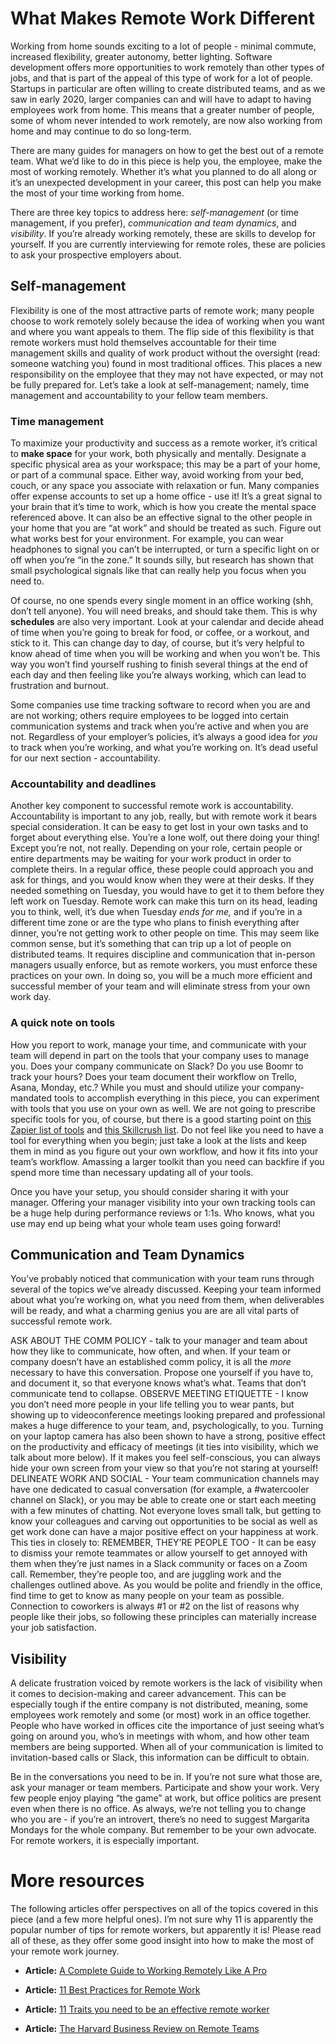 # What Makes Remote Work Different
Working from home sounds exciting to a lot of people - minimal commute, increased flexibility, greater autonomy, better lighting. Software development offers more opportunities to work remotely than other types of jobs, and that is part of the appeal of this type of work for a lot of people. Startups in particular are often willing to create distributed teams, and as we saw in early 2020, larger companies can and will have to adapt to having employees work from home. This means that a greater number of people, some of whom never intended to work remotely, are now also working from home and may continue to do so long-term.
 
There are many guides for managers on how to get the best out of a remote team. What we’d like to do in this piece is help you, the employee, make the most of working remotely. Whether it’s what you planned to do all along or it’s an unexpected development in your career, this post can help you make the most of your time working from home.
 
There are three key topics to address here: _self-management_ (or time management, if you prefer), _communication and team dynamics_, and _visibility_. If you’re already working remotely, these are skills to develop for yourself. If you are currently interviewing for remote roles, these are policies to ask your prospective employers about.  
 
## Self-management
Flexibility is one of the most attractive parts of remote work; many people choose to work remotely solely because the idea of working when you want and where you want appeals to them. The flip side of this flexibility is that remote workers must hold themselves accountable for their time management skills and quality of work product without the oversight (read: someone watching you) found in most traditional offices. This places a new responsibility on the employee that they may not have expected, or may not be fully prepared for. Let’s take a look at self-management; namely, time management and accountability to your fellow team members. 
 
### Time management
To maximize your productivity and success as a remote worker, it’s critical to **make space** for your work, both physically and mentally. Designate a specific physical area as your workspace; this may be a part of your home, or part of a communal space. Either way, avoid working from your bed, couch, or any space you associate with relaxation or fun. Many companies offer expense accounts to set up a home office - use it! It’s a great signal to your brain that it’s time to work, which is how you create the mental space referenced above. It can also be an effective signal to the other people in your home that you are “at work” and should be treated as such. Figure out what works best for your environment. For example, you can wear headphones to signal you can’t be interrupted, or turn a specific light on or off when you’re “in the zone.” It sounds silly, but research has shown that small psychological signals like that can really help you focus when you need to.  
 
Of course, no one spends every single moment in an office working (shh, don’t tell anyone). You will need breaks, and should take them. This is why **schedules** are also very important. Look at your calendar and decide ahead of time when you’re going to break for food, or coffee, or a workout, and stick to it. This can change day to day, of course, but it’s very helpful to know ahead of time when you will be working and when you won’t be. This way you won’t find yourself rushing to finish several things at the end of each day and then feeling like you’re always working, which can lead to frustration and burnout. 
 
Some companies use time tracking software to record when you are and are not working; others require employees to be logged into certain communication systems and track when you’re active and when you are not. Regardless of your employer’s policies, it’s always a good idea for *you* to track when you’re working, and what you’re working on. It’s dead useful for our next section - accountability.   
 
### Accountability and deadlines
Another key component to successful remote work is accountability. Accountability is important to any job, really, but with remote work it bears special consideration. It can be easy to get lost in your own tasks and to forget about everything else. You’re a lone wolf, out there doing your thing! Except you’re not, not really. Depending on your role, certain people or entire departments may be waiting for your work product in order to complete theirs. In a regular office, these people could approach you and ask for things, and you would know when they were at their desks. If they needed something on Tuesday, you would have to get it to them before they left work on Tuesday. Remote work can make this turn on its head, leading you to think, well, it’s due when Tuesday *ends for me,* and if you’re in a different time zone or are the type who plans to finish everything after dinner, you’re not getting work to other people on time. This may seem like common sense, but it’s something that can trip up a lot of people on distributed teams. It requires discipline and communication that in-person managers usually enforce, but as remote workers, you must enforce these practices on your own. In doing so, you will be a much more efficient and successful member of your team and will eliminate stress from your own work day.  
 
### A quick note on tools
How you report to work, manage your time, and communicate with your team will depend in part on the tools that your company uses to manage you. Does your company communicate on Slack? Do you use Boomr to track your hours? Does your team document their workflow on Trello, Asana, Monday, etc.? While you must and should utilize your company-mandated tools to accomplish everything in this piece, you can experiment with tools that you use on your own as well. We are not going to prescribe specific tools for you, of course, but there is a good starting point on [this Zapier list of tools](https://zapier.com/learn/remote-work/productivity-apps-remote-work/) and [this Skillcrush list](https://skillcrush.com/blog/remote-work-tools/). Do not feel like you need to have a tool for everything when you begin; just take a look at the lists and keep them in mind as you figure out your own workflow, and how it fits into your team’s workflow. Amassing a larger toolkit than you need can backfire if you spend more time than necessary updating all of your tools.    
 
Once you have your setup, you should consider sharing it with your manager. Offering your manager visibility into your own tracking tools can be a huge help during performance reviews or 1:1s. Who knows, what you use may end up being what your whole team uses going forward!
 
## Communication and Team Dynamics
You’ve probably noticed that communication with your team runs through several of the topics we’ve already discussed. Keeping your team informed about what you’re working on, what you need from them, when deliverables will be ready, and what a charming genius you are are all vital parts of successful remote work. 
 
ASK ABOUT THE COMM POLICY - talk to your manager and team about how they like to communicate, how often, and when. If your team or company doesn’t have an established comm policy, it is all the *more* necessary to have this conversation. Propose one yourself if you have to, and document it, so that everyone knows what’s what. Teams that don’t communicate tend to collapse. 
OBSERVE MEETING ETIQUETTE - I know you don’t need more people in your life telling you to wear pants, but showing up to videoconference meetings looking prepared and professional makes a huge difference to your team, and, psychologically, to you. Turning on your laptop camera has also been shown to have a strong, positive effect on the productivity and efficacy of meetings (it ties into visibility, which we talk about more below). If it makes you feel self-conscious, you can always hide your own screen from your view so that you’re not staring at yourself! 
DELINEATE WORK AND SOCIAL - Your team communication channels may have one dedicated to casual conversation (for example, a #watercooler channel on Slack), or you may be able to create one or start each meeting with a few minutes of chatting. Not everyone loves small talk, but getting to know your colleagues and carving out opportunities to be social as well as get work done can have a major positive effect on your happiness at work. This ties in closely to:
REMEMBER, THEY’RE PEOPLE TOO - It can be easy to dismiss your remote teammates or allow yourself to get annoyed with them when they’re just names in a Slack community or faces on a Zoom call. Remember, they’re people too, and are juggling work and the challenges outlined above. As you would be polite and friendly in the office, find time to get to know as many people on your team as possible. Connection to coworkers is always #1 or #2 on the list of reasons why people like their jobs, so following these principles can materially increase your job satisfaction. 
 
## Visibility
A delicate frustration voiced by remote workers is the lack of visibility when it comes to decision-making and career advancement. This can be especially tough if the entire company is not distributed, meaning, some employees work remotely and some (or most) work in an office together. People who have worked in offices cite the importance of just seeing what’s going on around you, who’s in meetings with whom, and how other team members are being supported. When all of your communication is limited to invitation-based calls or Slack, this information can be difficult to obtain. 
 
Be in the conversations you need to be in. If you’re not sure what those are, ask your manager or team members. Participate and show your work. Very few people enjoy playing “the game” at work, but office politics are present even when there is no office. As always, we’re not telling you to change who you are - if you’re an introvert, there’s no need to suggest Margarita Mondays for the whole company. But remember to be your own advocate. For remote workers, it is especially important.
 
# More resources
The following articles offer perspectives on all of the topics covered in this piece (and a few more helpful ones). I’m not sure why 11 is apparently the popular number of tips for remote workers, but apparently it is! Please read all of these, as they offer some good insight into how to make the most of your remote work journey.  
 
* **Article:** [A Complete Guide to Working Remotely Like A Pro](https://www.paymoapp.com/blog/working-remotely/)
 
* **Article:** [11 Best Practices for Remote Work](https://usefyi.com/remote-work-best-practices/)
 
* **Article:** [11 Traits you need to be an effective remote worker](https://www.businessinsider.com/traits-remote-worker-work-from-home-2019-9#1-remote-workers-should-prioritize-clear-communication-when-emailing-and-messaging-coworkers-1)
 
* **Article:** [The Harvard Business Review on Remote Teams](https://hbr.org/2020/03/a-guide-to-managing-your-newly-remote-workers)

